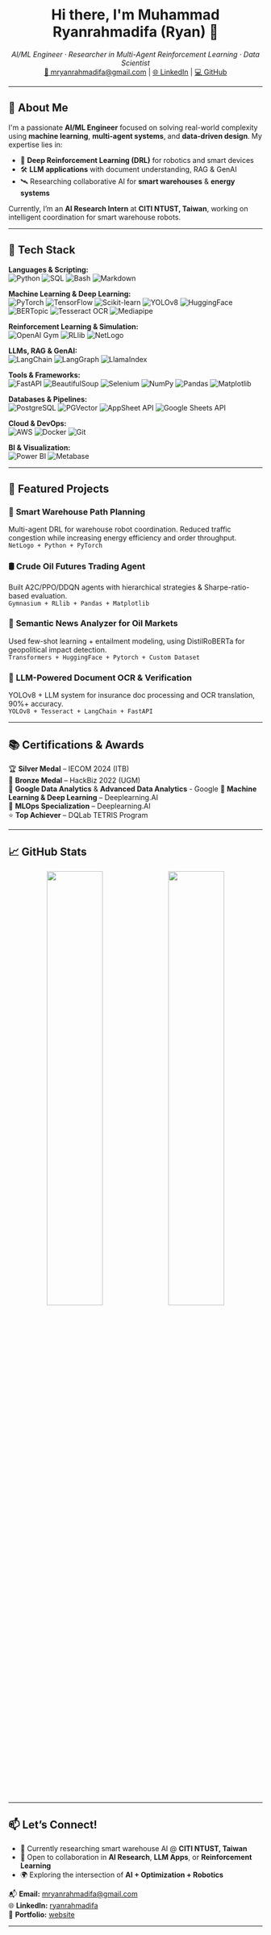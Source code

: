 <h1 align="center">Hi there, I'm Muhammad Ryanrahmadifa (Ryan) 👋</h1>

<p align="center">
  <em>AI/ML Engineer · Researcher in Multi-Agent Reinforcement Learning · Data Scientist</em><br>
  <a href="mailto:mryanrahmadifa@gmail.com">📧 mryanrahmadifa@gmail.com</a> | 
  <a href="https://linkedin.com/in/ryanrahmadifa">🌐 LinkedIn</a> | 
  <a href="https://github.com/ryanrahmadifa">💻 GitHub</a>
</p>

---

## 🚀 About Me

I'm a passionate **AI/ML Engineer** focused on solving real-world complexity using **machine learning**, **multi-agent systems**, and **data-driven design**. My expertise lies in:

- 🧠 **Deep Reinforcement Learning (DRL)** for robotics and smart devices
- 🛠️ **LLM applications** with document understanding, RAG & GenAI
- 🛰️ Researching collaborative AI for **smart warehouses** & **energy systems**

Currently, I’m an **AI Research Intern** at **CITI NTUST, Taiwan**, working on intelligent coordination for smart warehouse robots.

---

## 🧠 Tech Stack

**Languages & Scripting:**  
![Python](https://img.shields.io/badge/-Python-3776AB?logo=python&logoColor=white&style=flat) ![SQL](https://img.shields.io/badge/-SQL-003B57?logo=postgresql&logoColor=white&style=flat) ![Bash](https://img.shields.io/badge/-Bash-121011?logo=gnubash&logoColor=white&style=flat) ![Markdown](https://img.shields.io/badge/-Markdown-000000?logo=markdown&logoColor=white&style=flat)

**Machine Learning & Deep Learning:**  
![PyTorch](https://img.shields.io/badge/-PyTorch-EE4C2C?logo=pytorch&logoColor=white&style=flat) ![TensorFlow](https://img.shields.io/badge/-TensorFlow-FF6F00?logo=tensorflow&logoColor=white&style=flat) ![Scikit-learn](https://img.shields.io/badge/-Scikit--learn-F7931E?logo=scikit-learn&logoColor=white&style=flat) ![YOLOv8](https://img.shields.io/badge/-YOLOv8-7E57C2?logo=opencv&logoColor=white&style=flat) ![HuggingFace](https://img.shields.io/badge/-Transformers-FFBF00?logo=huggingface&logoColor=white&style=flat) ![BERTopic](https://img.shields.io/badge/-BERTopic-4A148C?logo=fastapi&logoColor=white&style=flat) ![Tesseract OCR](https://img.shields.io/badge/-Tesseract-4285F4?logo=google&logoColor=white&style=flat) ![Mediapipe](https://img.shields.io/badge/-MediaPipe-FF7043?logo=mediapipe&logoColor=white&style=flat)

**Reinforcement Learning & Simulation:**  
![OpenAI Gym](https://img.shields.io/badge/-Gymnasium-4C4C4C?logo=openai&logoColor=white&style=flat) ![RLlib](https://img.shields.io/badge/-RLlib-FF7043?logo=ray&logoColor=white&style=flat) ![NetLogo](https://img.shields.io/badge/-NetLogo-006699?logo=netlogo&logoColor=white&style=flat)

**LLMs, RAG & GenAI:**  
![LangChain](https://img.shields.io/badge/-LangChain-0A0A0A?logo=Chainlink&logoColor=white&style=flat) ![LangGraph](https://img.shields.io/badge/-LangGraph-5E35B1?logo=figma&logoColor=white&style=flat) ![LlamaIndex](https://img.shields.io/badge/-LlamaIndex-FFD54F?logo=alpaca&logoColor=black&style=flat)

**Tools & Frameworks:**  
![FastAPI](https://img.shields.io/badge/-FastAPI-009688?logo=fastapi&logoColor=white&style=flat) ![BeautifulSoup](https://img.shields.io/badge/-BeautifulSoup-4B8BBE?logo=python&logoColor=white&style=flat) ![Selenium](https://img.shields.io/badge/-Selenium-43B02A?logo=selenium&logoColor=white&style=flat) ![NumPy](https://img.shields.io/badge/-NumPy-013243?logo=numpy&logoColor=white&style=flat) ![Pandas](https://img.shields.io/badge/-Pandas-150458?logo=pandas&logoColor=white&style=flat) ![Matplotlib](https://img.shields.io/badge/-Matplotlib-11557C?logo=plotly&logoColor=white&style=flat)

**Databases & Pipelines:**  
![PostgreSQL](https://img.shields.io/badge/-PostgreSQL-336791?logo=postgresql&logoColor=white&style=flat) ![PGVector](https://img.shields.io/badge/-PGVector-27A844?logo=postgresql&logoColor=white&style=flat) ![AppSheet API](https://img.shields.io/badge/-AppSheet%20API-4285F4?logo=google&logoColor=white&style=flat) ![Google Sheets API](https://img.shields.io/badge/-Google%20Sheets-34A853?logo=google-sheets&logoColor=white&style=flat)

**Cloud & DevOps:**  
![AWS](https://img.shields.io/badge/-AWS-232F3E?logo=amazon-aws&logoColor=white&style=flat) ![Docker](https://img.shields.io/badge/-Docker-2496ED?logo=docker&logoColor=white&style=flat) ![Git](https://img.shields.io/badge/-Git-F05032?logo=git&logoColor=white&style=flat)

**BI & Visualization:**  
![Power BI](https://img.shields.io/badge/-PowerBI-F2C811?logo=powerbi&logoColor=black&style=flat) ![Metabase](https://img.shields.io/badge/-Metabase-509EE3?logo=metabase&logoColor=white&style=flat)

---

## 🔬 Featured Projects

### 🤖 **Smart Warehouse Path Planning**
Multi-agent DRL for warehouse robot coordination. Reduced traffic congestion while increasing energy efficiency and order throughput.  
`NetLogo + Python + PyTorch`

### 🛢️ **Crude Oil Futures Trading Agent**
Built A2C/PPO/DDQN agents with hierarchical strategies & Sharpe-ratio-based evaluation.  
`Gymnasium + RLlib + Pandas + Matplotlib`

### 📰 **Semantic News Analyzer for Oil Markets**
Used few-shot learning + entailment modeling, using DistilRoBERTa for geopolitical impact detection.  
`Transformers + HuggingFace + Pytorch + Custom Dataset`

### 📄 **LLM-Powered Document OCR & Verification**
YOLOv8 + LLM system for insurance doc processing and OCR translation, 90%+ accuracy.  
`YOLOv8 + Tesseract + LangChain + FastAPI`

---

## 📚 Certifications & Awards

🏆 **Silver Medal** – IECOM 2024 (ITB)  
🥉 **Bronze Medal** – HackBiz 2022 (UGM)  
📜 **Google Data Analytics** & **Advanced Data Analytics** - Google
📜 **Machine Learning & Deep Learning** – Deeplearning.AI  
📜 **MLOps Specialization** – Deeplearning.AI  
⭐ **Top Achiever** – DQLab TETRIS Program  

---

## 📈 GitHub Stats

<p align="center">
  <img src="https://github-readme-stats.vercel.app/api?username=ryanrahmadifa&show_icons=true&theme=github_dark" width="47%"/>
  <img src="https://github-readme-streak-stats.herokuapp.com/?user=ryanrahmadifa&theme=github-dark-blue" width="47%"/>
</p>

---

## 📫 Let’s Connect!

- 🧠 Currently researching smart warehouse AI @ **CITI NTUST, Taiwan**
- 🤝 Open to collaboration in **AI Research**, **LLM Apps**, or **Reinforcement Learning**
- 🌍 Exploring the intersection of **AI + Optimization + Robotics**

📬 **Email:** mryanrahmadifa@gmail.com  
🌐 **LinkedIn:** [ryanrahmadifa](https://linkedin.com/in/ryanrahmadifa)  
💼 **Portfolio:** [website](https://ryanrahmadifa.github.io/projects)  

---
